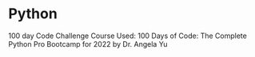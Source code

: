 # Python

100 day Code Challenge
Course Used: 100 Days of Code: The Complete Python Pro Bootcamp for 2022 by Dr. Angela Yu
